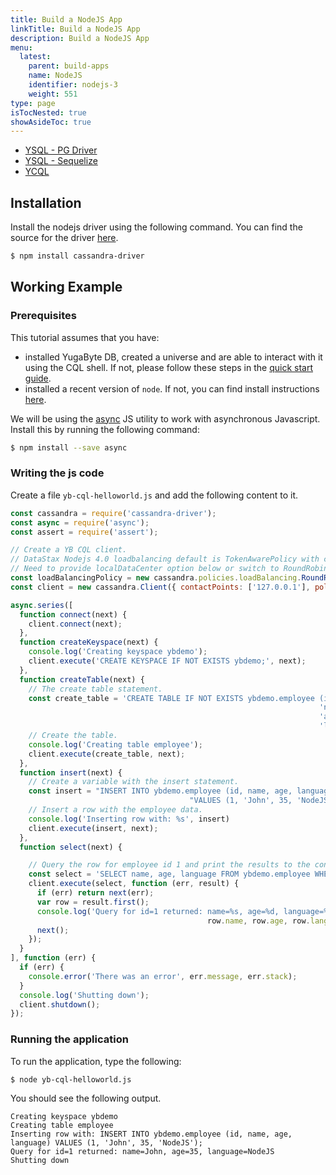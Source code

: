 ```yaml
---
title: Build a NodeJS App
linkTitle: Build a NodeJS App
description: Build a NodeJS App
menu:
  latest:
    parent: build-apps
    name: NodeJS
    identifier: nodejs-3
    weight: 551
type: page
isTocNested: true
showAsideToc: true
---
```


<ul class="nav nav-tabs-alt nav-tabs-yb">
  <li >
    <a href="/latest/quick-start/build-apps/nodejs/ysql-pg" class="nav-link ">
      <i class="icon-postgres" aria-hidden="true"></i>
      YSQL - PG Driver
    </a>
  </li>
  <li >
    <a href="/latest/quick-start/build-apps/nodejs/ysql-sequelize" class="nav-link">
      <i class="icon-postgres" aria-hidden="true"></i>
      YSQL - Sequelize
    </a>
  </li>
  <li>
    <a href="/latest/quick-start/build-apps/nodejs/ycql" class="nav-link active">
      <i class="icon-cassandra" aria-hidden="true"></i>
      YCQL
    </a>
  </li>
</ul>

## Installation

Install the nodejs driver using the following command. You can find the source for the driver [here](https://github.com/datastax/nodejs-driver).

```sh
$ npm install cassandra-driver
```

## Working Example

### Prerequisites

This tutorial assumes that you have:

- installed YugaByte DB, created a universe and are able to interact with it using the CQL shell. If not, please follow these steps in the [quick start guide](../../../quick-start/test-cassandra/).
- installed a recent version of `node`. If not, you can find install instructions [here](https://nodejs.org/en/download/).

We will be using the [async](https://github.com/caolan/async) JS utility to work with asynchronous Javascript. Install this by running the following command:

```sh
$ npm install --save async
```

### Writing the js code

Create a file `yb-cql-helloworld.js` and add the following content to it.

```js
const cassandra = require('cassandra-driver');
const async = require('async');
const assert = require('assert');

// Create a YB CQL client.
// DataStax Nodejs 4.0 loadbalancing default is TokenAwarePolicy with child DCAwareRoundRobinPolicy
// Need to provide localDataCenter option below or switch to RoundRobinPolicy
const loadBalancingPolicy = new cassandra.policies.loadBalancing.RoundRobinPolicy ();
const client = new cassandra.Client({ contactPoints: ['127.0.0.1'], policies : { loadBalancing : loadBalancingPolicy }});

async.series([
  function connect(next) {
    client.connect(next);
  },
  function createKeyspace(next) {
    console.log('Creating keyspace ybdemo');
    client.execute('CREATE KEYSPACE IF NOT EXISTS ybdemo;', next);
  },
  function createTable(next) {
    // The create table statement.
    const create_table = 'CREATE TABLE IF NOT EXISTS ybdemo.employee (id int PRIMARY KEY, ' +
                                                                     'name varchar, ' +
                                                                     'age int, ' +
                                                                     'language varchar);';
    // Create the table.
    console.log('Creating table employee');
    client.execute(create_table, next);
  },
  function insert(next) {
    // Create a variable with the insert statement.
    const insert = "INSERT INTO ybdemo.employee (id, name, age, language) " +
                                        "VALUES (1, 'John', 35, 'NodeJS');";
    // Insert a row with the employee data.
    console.log('Inserting row with: %s', insert)
    client.execute(insert, next);
  },
  function select(next) {

    // Query the row for employee id 1 and print the results to the console.
    const select = 'SELECT name, age, language FROM ybdemo.employee WHERE id = 1;';
    client.execute(select, function (err, result) {
      if (err) return next(err);
      var row = result.first();
      console.log('Query for id=1 returned: name=%s, age=%d, language=%s',
                                            row.name, row.age, row.language);
      next();
    });
  }
], function (err) {
  if (err) {
    console.error('There was an error', err.message, err.stack);
  }
  console.log('Shutting down');
  client.shutdown();
});
```

### Running the application

To run the application, type the following:

```sh
$ node yb-cql-helloworld.js
```

You should see the following output.

```
Creating keyspace ybdemo
Creating table employee
Inserting row with: INSERT INTO ybdemo.employee (id, name, age, language) VALUES (1, 'John', 35, 'NodeJS');
Query for id=1 returned: name=John, age=35, language=NodeJS
Shutting down
```
